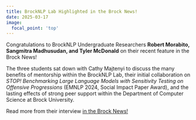 ```yaml
---
title: BrockNLP Lab Highlighted in the Brock News!
date: 2025-03-17
image:
  focal_point: 'top'
---
```


Congratulations to BrockNLP Undergraduate Researchers **Robert Morabito, Sangmitra Madhusudan, and Tyler McDonald**  on their recent feature in the Brock News!

The three students sat down with Cathy Majtenyi to discuss the many benefits of mentorship within the BrockNLP Lab, their initial collaboration on *STOP! Benchmarking Large Language Models with Sensitivity Testing on Offensive Progressions* (EMNLP 2024, Social Impact Paper Award), and the lasting effects of strong peer support within the Department of Computer Science at Brock University.

Read more from their interview [in the Brock News!](https://brocku.ca/brock-news/2025/03/mentorship-peer-support-boost-computer-science-students-research-success/)
